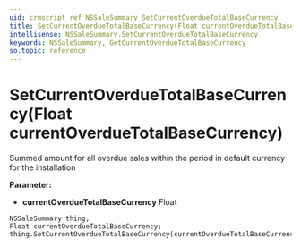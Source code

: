 ```yaml
---
uid: crmscript_ref_NSSaleSummary_SetCurrentOverdueTotalBaseCurrency
title: SetCurrentOverdueTotalBaseCurrency(Float currentOverdueTotalBaseCurrency)
intellisense: NSSaleSummary.SetCurrentOverdueTotalBaseCurrency
keywords: NSSaleSummary, GetCurrentOverdueTotalBaseCurrency
so.topic: reference
---
```


# SetCurrentOverdueTotalBaseCurrency(Float currentOverdueTotalBaseCurrency)

Summed amount for all overdue sales within the period in default currency for the installation

**Parameter:** 
* **currentOverdueTotalBaseCurrency** Float

```crmscript
NSSaleSummary thing;
Float currentOverdueTotalBaseCurrency;
thing.SetCurrentOverdueTotalBaseCurrency(currentOverdueTotalBaseCurrency);
```

